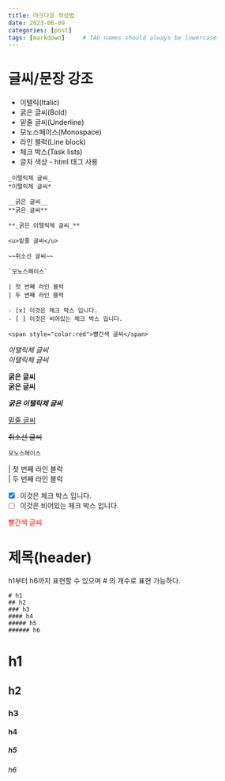 ```yaml
---
title: 마크다운 작성법
date: 2023-06-09
categories: [post]
tags: [markdown]     # TAG names should always be lowercase
---
```


# 글씨/문장 강조
- 이텔릭(Italic)   
- 굵은 글씨(Bold)   
- 밑줄 글씨(Underline)   
- 모노스페이스(Monospace)   
- 라인 블럭(Line block)   
- 체크 박스(Task lists)   
- 글자 색상 - html 태그 사용   
```
_이탤릭체 글씨_   
*이탤릭체 글씨*   

__굵은 글씨__   
**굵은 글씨**   

**_굵은 이탤릭체 글씨_**   

<u>밑줄 글씨</u>   

~~취소선 글씨~~   

`모노스페이스`   

| 첫 번째 라인 블럭   
| 두 번째 라인 블럭   

- [x] 이것은 체크 박스 입니다.
- [ ] 이것은 비어있는 체크 박스 입니다.

<span style="color:red">빨간색 글씨</span>   
```   

_이탤릭체 글씨_   
*이탤릭체 글씨*   

__굵은 글씨__   
**굵은 글씨**   

**_굵은 이탤릭체 글씨_**   

<u>밑줄 글씨</u>   

~~취소선 글씨~~   

`모노스페이스`   

| 첫 번째 라인 블럭   
| 두 번째 라인 블럭   

- [x] 이것은 체크 박스 입니다.   
- [ ] 이것은 비어있는 체크 박스 입니다.   

<span style="color:red">빨간색 글씨</span>   

# 제목(header)   
h1부터 h6까지 표현할 수 있으며 # 의 개수로 표현 가능하다.   
```   
# h1   
## h2   
### h3   
#### h4   
##### h5   
###### h6   
```   

# h1   
## h2   
### h3   
#### h4   
##### h5   
###### h6   


